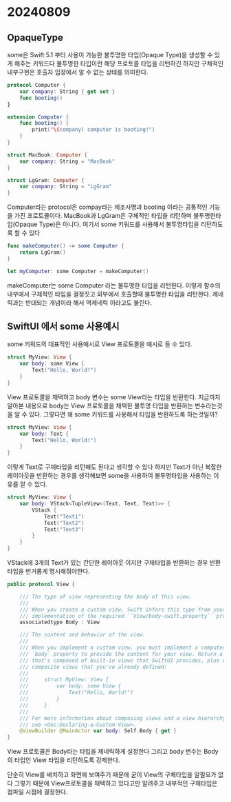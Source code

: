# 20240809

## OpaqueType

some은 Swift 5.1 부터 사용이 가능한 불투명한 타입(Opaque Type)을 생성할 수 있게 해주는 키워드다 불투명한 타입이란 해당 프로토콜 타입을 리턴하긴 하지만 구체적인 내부구현은 호출자 입장에서 알 수 없는 상태를 의미한다.

```swift
protocol Computer {
    var company: String { get set }
    func booting()
}

extension Computer {
    func booting() {
        print("\(company) computer is booting!")
    }
}

struct MacBook: Computer {
    var company: String = "MacBook"
}

struct LgGram: Computer {
    var company: String = "LgGram"
}
```

Computer라는 protocol은 compay라는 제조사명과 booting 이라는 공통적인 기능을 가진 프로토콜이다. MacBook과 LgGram은 구체적인 타입을 리턴하며 불투명한타입(Opaque Type)은 아니다. 여기서 some 키워드를 사용해서 불투명타입을 리턴하도록 할 수 있다

```swift
func makeComputer() -> some Computer {
    return LgGram()
}

let myComputer: some Computer = makeComputer()
```

makeComputer는 some Computer 라는 불투명한 타입을 리턴한다. 이렇게 함수의 내부에서 구체적인 타입을 결정짓고 외부에서 호출할때 불투명한 타입을 리턴한다. 제네릭과는 반대되는 개념이라 해서 역제네릭 이라고도 불린다.

## SwiftUI 에서 some 사용예시

some 키워드의 대표적인 사용예시로 View 프로토콜을 예시로 들 수 있다.

```swift
struct MyView: View {
    var body: some View {
        Text("Hello, World!")
    }
}
```

View 프로토콜을 채택하고 body 변수는 some View라는 타입을 반환한다. 지금까지 알아본 내용으로 body는 View 프로토콜을 채택한 불투명 타입을 반환하는 변수라는것을 알 수 있다. 그렇다면 왜 some 키워드를 사용해서 타입을 반환하도록 하는것일까?

```swift
struct MyView: View {
    var body: Text {
        Text("Hello, World!")
    }
}
```

이렇게 Text로 구체타입을 리턴해도 된다고 생각할 수 있다 하지만 Text가 아닌 복잡한 레이아웃을 반환하는 경우를 생각해보면 some을 사용하여 불투명타입을 사용하는 이유를 알 수 있다.

```swift
struct MyView: View {
    var body: VStack<TupleView<(Text, Text, Text)>> {
        VStack {
            Text("Text1")
            Text("Text2")
            Text("Text3")
        }
    }
}
```

VStack에 3개의 Text가 있는 간단한 레이아웃 이지만 구체타입을 반환하는 경우 반환타입을 번거롭게 명시해줘야한다.

```swift
public protocol View {

    /// The type of view representing the body of this view.
    ///
    /// When you create a custom view, Swift infers this type from your
    /// implementation of the required ``View/body-swift.property`` property.
    associatedtype Body : View

    /// The content and behavior of the view.
    ///
    /// When you implement a custom view, you must implement a computed
    /// `body` property to provide the content for your view. Return a view
    /// that's composed of built-in views that SwiftUI provides, plus other
    /// composite views that you've already defined:
    ///
    ///     struct MyView: View {
    ///         var body: some View {
    ///             Text("Hello, World!")
    ///         }
    ///     }
    ///
    /// For more information about composing views and a view hierarchy,
    /// see <doc:Declaring-a-Custom-View>.
    @ViewBuilder @MainActor var body: Self.Body { get }
}
```

View 프로토콜은 Body라는 타입을 제네릭하게 설정한다 그리고 body 변수는 Body의 타입인 View 타입을 리턴하도록 강제한다. 

단순히 View를 배치하고 화면에 보여주기 때문에 굳이 View의 구체타입을 알필요가 없다 그렇기 때문에 View프로토콜을 채택하고 있다고만 알려주고 내부적인 구체타입은 컴파일 시점에 결정한다.
